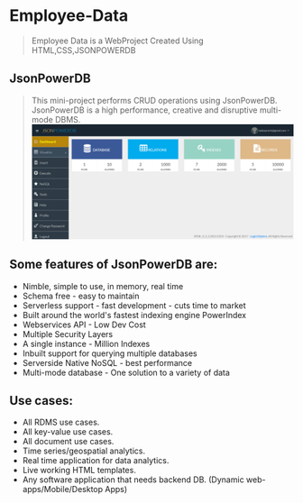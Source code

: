 
# Employee-Data
> Employee Data is a WebProject Created Using HTML,CSS,JSONPOWERDB
## JsonPowerDB
> This mini-project performs CRUD operations using JsonPowerDB.
> JsonPowerDB is a high performance, creative and disruptive multi-mode DBMS.
![This is an image](JSPDB.png)
## Some features of JsonPowerDB are:
* Nimble, simple to use, in memory, real time
* Schema free - easy to maintain
* Serverless support - fast development - cuts time to market
* Built around the world's fastest indexing engine PowerIndex
* Webservices API - Low Dev Cost
* Multiple Security Layers
* A single instance - Million Indexes
* Inbuilt support for querying multiple databases
* Serverside Native NoSQL - best performance
* Multi-mode database - One solution to a variety of data
## Use cases:
- All RDMS use cases.
- All key-value use cases.
- All document use cases.
- Time series/geospatial analytics.
- Real time application for data analytics.
- Live working HTML templates.
- Any software application that needs backend DB. (Dynamic web-apps/Mobile/Desktop Apps)
